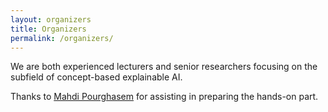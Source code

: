 ```yaml
---
layout: organizers
title: Organizers
permalink: /organizers/
---
```


We are both experienced lecturers and senior researchers focusing on
the subfield of concept-based explainable AI.

Thanks to [Mahdi Pourghasem](https://www.linkedin.com/in/mahdi-pourghasem) for assisting in preparing the hands-on part.
